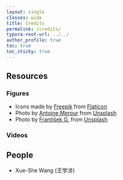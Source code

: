 ```yaml
---
layout: single
classes: wide
title: Credits
permalink: /credits/
typora-root-url: ../../
author_profile: true
toc: true
toc_sticky: true
---
```


## Resources
### Figures
* Icons made by [Freepik](https://www.flaticon.com/authors/freepik) from [Flaticon](https://www.flaticon.com/) 
* Photo by [Antoine Merour](https://unsplash.com/@amerour?utm_source=unsplash&utm_medium=referral&utm_content=creditCopyText) from [Unsplash](https://unsplash.com/backgrounds/art/texture?utm_source=unsplash&utm_medium=referral&utm_content=creditCopyText) 
* Photo by [František G.](https://unsplash.com/@fandyus?utm_source=unsplash&utm_medium=referral&utm_content=creditCopyText) from [Unsplash](https://unsplash.com/s/photos/texture?utm_source=unsplash&utm_medium=referral&utm_content=creditCopyText)

### Videos

## People
* Xue-She Wang (王学涉)

